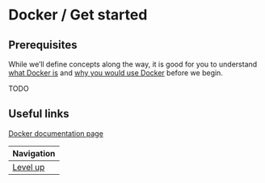 # Docker / Get started #

## Prerequisites ##

While we’ll define concepts along the way, it is good for you to understand [what Docker is](../what-docker/README.md) and [why you would use Docker](../use-cases/README.md) before we begin.

TODO

## Useful links ##

[Docker documentation page](https://docs.docker.com/get-started/)

| Navigation               |
| ------------------------ |
| [Level up](../README.md) |
